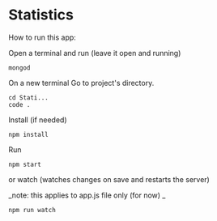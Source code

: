 # Statistics

How to run this app:

Open a terminal and run (leave it open and running)

```
mongod
```

On a new terminal Go to project's directory.

```
cd Stati...
code .
```

Install (if needed)

```
npm install
```

Run

```
npm start
```

or watch (watches changes on save and restarts the server)

_note: this applies to app.js file only (for now) _

```
npm run watch
```
